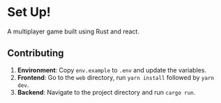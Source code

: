 # Set Up!

A multiplayer game built using Rust and react.

## Contributing

1. **Environment**: Copy `env.example` to `.env` and update the variables.
2. **Frontend**: Go to the `web` directory, run `yarn install` followed by `yarn dev`.
3. **Backend**: Navigate to the project directory and run `cargo run`.
